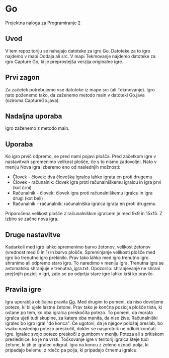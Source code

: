 # Go
Projektna naloga za Programiranje 2

## Uvod
V tem repozitoriju se nahajajo datoteke za igro Go. Datoteke za to igro najdemo v mapi Oddaja ali src. V mapi Tekmovanje najdemo datoteke za igro Capture Go, ki je preprostejša verzija originalne igre.

## Prvi zagon
Za začetek potrebujemo vse datoteke iz mape src (ali Tekmovanje). Igro nato poženemo tako, da zaženemo metodo main v datoteki Go.java (oziroma CaptureGo.java).

## Nadaljna uporaba
Igro zaženemo z metodo main.

## Uporaba
Ko igro prvič odpremo, se pred nami pojavi plošča. Pred začetkom igre v nastavitvah spremenimo velikost plošče, če s to nismo zadovoljni.
Nato v meniju Nova igra izberemo eno od naslednjih možnosti:
- Človek - človek: dva človeška igralca lahko igrata en proti drugemu
- Človek - računalnik: človek igra proti računalniškemu igralcu in igra prvi (kot črni)
- Računalnik - človek: človek igra proti računalniškemu igralcu in igra drugi (kot beli)
- Računalnik - računalnik: računalniška igralca igrata en proti drugemu

Priporočena velikost plošče z računalniškim igralcem je med 9x9 in 15x15. Z izbiro se začne nova igra.

## Druge nastavitve
Kadarkoli med igro lahko spremenimo barvo žetonov, velikost žetonov (vrednost med 0 in 1) in barvo plošče. Spreminjanje velikosti plošče med igro bo trenutno igro prekinilo.
Prav tako lahko med igro trenutno igro shranimo ali odpremo staro igro. To naredimo v meniju Igra. Trenutna igra se avtomatsko shranjuje v trenutna_igra.txt.
Opozorilo: shranjevanje ne shrani prejšnjih pozicij v igri, zato se po odprtju stare igre lahko krši ko pravilo.

## Pravila igre
Igra uporablja običajna pravila [Go](https://en.wikipedia.org/wiki/Rules_of_Go). Med drugim to pomeni, da niso dovoljene poteze, ki bi ujele lastne žetone.
Prav tako je končna pozicija plošče tista, ki ostane po tem, ko oba igralca preskočita potezo. To pomeni, da morata igralca ujeti tudi skupine, za katere oba menita, da niso žive.
Računalniški igralec bo igro igral "do konca". Če ugotovi, da je njegov položaj preslab, bo vsako naslednjo potezo preskočil, dokler se nasprotnik ne odloči končati igre.
Igralec svojo potezo preskoči z gumbom v meniju Poteza ali s pritiskom preslednice, ko je na vrsti.
Točkovanje igre v teritorij igralca šteje tudi žetone, ki jih je igralec odigral. Igra na koncu z zeleno označi polja, ki pripadajo belemu, z rdečo pa polja, ki pripadajo črnemu igralcu.

